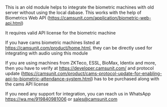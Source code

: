 This is an old module helps to integrate the biometric machines with old server without using the local dabase. This works with the help of Biometrics Web API (https://camsunit.com/application/biometric-web-api.html)

It requires valid API license for the biometric machine


If you have cams biometric machines listed at https://camsunit.com/product/home.html, they can be directly used for integrating with audio using this module

If you are using machines from ZKTeco, ESSL, BioMax, Identix and more, then you have to verify at https://developer.camsunit.com/ and protocol update (https://camsunit.com/product/cams-protocol-update-for-enabling-api-to-biometric-attendance-system.html) has to be purchased along with the cams API license

If you need any support for integration, you can reach us in WhatsApp https://wa.me/919840981006 or sales@camsunit.com
